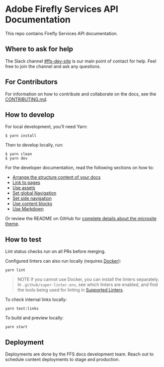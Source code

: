 # Adobe Firefly Services API Documentation

This repo contains Firefly Services API documentation.

## Where to ask for help

The Slack channel [#ffs-dev-site](https://adobe.enterprise.slack.com/archives/C06N47SC1PE) is our main point of contact for help. Feel free to join the channel and ask any questions.

## For Contributors

For information on how to contribute and collaborate on the docs, see the [CONTRIBUTING.md](/CONTRIBUTING/CONTRIBUTING.md).

## How to develop

For local development, you'll need Yarn:

```shell
$ yarn install
```

Then to develop locally, run:

```shell
$ yarn clean
$ yarn dev
```

For the developer documentation, read the following sections on how to:

- [Arrange the structure content of your docs](https://github.com/adobe/aio-theme#content-structure)
- [Link to pages](https://github.com/adobe/aio-theme#links)
- [Use assets](https://github.com/adobe/aio-theme#assets)
- [Set global Navigation](https://github.com/adobe/aio-theme#global-navigation)
- [Set side navigation](https://github.com/adobe/aio-theme#side-navigation)
- [Use content blocks](https://github.com/adobe/aio-theme#jsx-blocks)
- [Use Markdown](https://github.com/adobe/aio-theme#writing-enhanced-markdown)

Or review the README on GitHub for [complete details about the microsite theme](https://github.com/adobe/aio-theme#getting-started).

## How to test

Lint status checks run on all PRs before merging.

Configured linters can also run locally (requires [Docker](https://www.docker.com/)):

  ```shell
  yarn lint
  ```

  > NOTE If you cannot use Docker, you can install the linters separately. In `.github/super-linter.env`, see which linters are enabled, and find the tools being used for linting in [Supported Linters](https://github.com/github/super-linter#supported-linters).

To check internal links locally:

  ```shell
  yarn test:links
  ```

To build and preview locally:

  ```shell
  yarn start
  ```

## Deployment

Deployments are done by the FFS docs development team. Reach out to schedule content deployments to stage and production.
